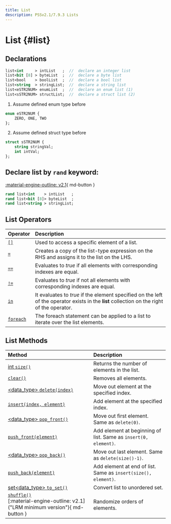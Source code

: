 ```yaml
---
title: List
description: PSSv2.1/7.9.3 Lists
---
```


# List {#list}

## Declarations
```sv linenums="1"
list<int     > intList   ;  //  declare an integer list
list<bit [8] > byteList  ;  //  declare a byte list
list<bool    > boolList  ;  //  declare a bool list
list<string  > stringList;  //  declare a string list
list<eSTR2NUM> enumList  ;  //  declare an enum list (1)
list<sSTR2NUM> structList;  //  declare a struct list (2)
```

1. Assume defined enum type before
```sv linenums="1"
enum eSTR2NUM {
    ZERO, ONE, TWO
};
```

2. Assume defined struct type before
```sv linenums="1"
struct sSTR2NUM {
    string stringVal;
    int intVal;
};
```

## Declare list by `rand` keyword:
[:material-engine-outline: v2.1](# "LRM minimum version"){ md-button }
```sv linenums="1"
rand list<int    > intList   ;
rand list<bit [8]> byteList  ;
rand list<string > stringList;
```

## List Operators
| Operator                                                                  | Description                                                                                                                                   |
| :------------------------------------------------------------------------ | :-------------------------------------------------------------------------------------------------------------------------------------------- |
| [`[]`](Operators.md#list_operators_index "Index operator `[]`")           | Used to access a specific element of a list.                                                                                                  |
| [`=`](Operators.md#list_operators_assignment "Assignment operator `=`")   | Creates a copy of the list-type expression on the RHS and assigns it to the list on the LHS.                                                  |
| [`==`](Operators.md#list_operators_equality "Equality operator `==`")     | Evaluates to *true* if all elements with corresponding indexes are equal.                                                                     |
| [`!=`](Operators.md#list_operators_inequality "Inequality operator `!=`") | Evaluates to *true* if not all elements with corresponding indexes are equal.                                                                 |
| [`in`](Operators.md#list_operators_in "Set membership operator `in`")     | It evaluates to *true* if the element specified on the left of the operator exists in the **list** collection on the right of the operator.   |
| [`foreach`](Operators.md#list_operators_foreach "`foreach` statement")    | The foreach statement can be applied to a list to iterate over the list elements.                                                             |

## List Methods
| Method                                                                                                                                                | Description                                                       |
| :---------------------------------------------------------------------------------------------------------------------------------------------------- | :---------------------------------------------------------------- |
| [int `size()`](Methods.md#list_methods_size "function int `size()`")                                                                                  | Returns the number of elements in the list.                       |
| [`clear()`](Methods.md#list_methods_clear "function void `clear()`")                                                                                  | Removes all elements.                                             |
| [&lt;data_type&gt; `delete(index)`](Methods.md#list_methods_delete "function &lt;data_type&gt; `delete(index)`")                                      | Move out element at the specified index.                          |
| [`insert(index, element)`](Methods.md#list_methods_insert "function `insert(index, element)`")                                                        | Add element at the specified index.                               |
| [&lt;data_type&gt; `pop_front()`](Methods.md#list_methods_pop_front "function &lt;data_type&gt; `pop_front()`")                                       | Move out first element. Same as `delete(0)`.                      |
| [`push_front(element)`](Methods.md#list_methods_push_front "function void `push_front(element)`")                                                     | Add element at beginning of list. Same as `insert(0, element)`.   |
| [&lt;data_type&gt; `pop_back()`](Methods.md#list_methods_pop_back "function &lt;data_type&gt; `pop_back()`")                                          | Move out last element. Same as `delete(size()-1)`.                |
| [`push_back(element)`](Methods.md#list_methods_push_back "function void `push_back(element)`")                                                        | Add element at end of list. Same as `insert(size(), element)`.    |
| [set&lt;data_type&gt; `to_set()`](Methods.md#list_methods_to_set "function set&lt;data_type&gt; `to_set()`")                                          | Convert list to unordered set.                                    |
| [`shuffle()`](Methods.md#list_methods_shuffle "function void `shuffle()`")<br>[:material-engine-outline: v2.1]("LRM minimum version"){ md-button }    | Randomize orders of elements.                                     |
